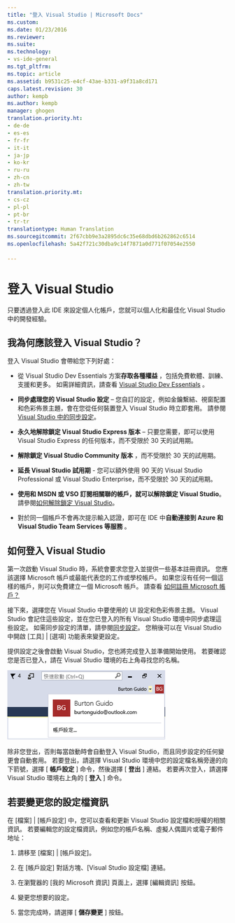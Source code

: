 ```yaml
---
title: "登入 Visual Studio | Microsoft Docs"
ms.custom: 
ms.date: 01/23/2016
ms.reviewer: 
ms.suite: 
ms.technology:
- vs-ide-general
ms.tgt_pltfrm: 
ms.topic: article
ms.assetid: b9531c25-e4cf-43ae-b331-a9f31a8cd171
caps.latest.revision: 30
author: kempb
ms.author: kempb
manager: ghogen
translation.priority.ht:
- de-de
- es-es
- fr-fr
- it-it
- ja-jp
- ko-kr
- ru-ru
- zh-cn
- zh-tw
translation.priority.mt:
- cs-cz
- pl-pl
- pt-br
- tr-tr
translationtype: Human Translation
ms.sourcegitcommit: 2f67cbb9e3a2895dc6c35e68dbd6b262862c6514
ms.openlocfilehash: 5a42f721c30dba9c14f7871a0d771f07054e2550

---
```

# <a name="sign-in-to-visual-studio"></a>登入 Visual Studio
只要透過登入此 IDE 來設定個人化帳戶，您就可以個人化和最佳化 Visual Studio 中的開發經驗。  

## <a name="why-should-i-sign-in-to-visual-studio"></a>我為何應該登入 Visual Studio？  
 登入 Visual Studio 會帶給您下列好處：  

-   從 Visual Studio Dev Essentials 方案**存取各種權益** ，包括免費軟體、訓練、支援和更多。 如需詳細資訊，請查看 [Visual Studio Dev Essentials](http://aka.ms/vsdevhelp) 。  

-   **同步處理您的 Visual Studio 設定** – 您自訂的設定，例如金鑰繫結、視窗配置和色彩佈景主題，會在您從任何裝置登入 Visual Studio 時立即套用。 請參閱 [Visual Studio 中的同步設定](../ide/synchronized-settings-in-visual-studio.md)。  

-   **永久地解除鎖定 Visual Studio Express 版本** – 只要您需要，即可以使用 Visual Studio Express 的任何版本，而不受限於 30 天的試用期。  

-   **解除鎖定 Visual Studio Community 版本** ，而不受限於 30 天的試用期。  

-   **延長 Visual Studio 試用期** - 您可以額外使用 90 天的 Visual Studio Professional 或 Visual Studio Enterprise，而不受限於 30 天的試用期。  

-   **使用和 MSDN 或 VSO 訂閱相關聯的帳戶，就可以解除鎖定 Visual Studio**。 請參閱[如何解除鎖定 Visual Studio](../ide/how-to-unlock-visual-studio.md)。  

-   對於同一個帳戶不會再次提示輸入認證，即可在 IDE 中**自動連接到 Azure 和 Visual Studio Team Services 等服務** 。  

## <a name="how-to-sign-in-to-visual-studio"></a>如何登入 Visual Studio  
 第一次啟動 Visual Studio 時，系統會要求您登入並提供一些基本註冊資訊。 您應該選擇 Microsoft 帳戶或最能代表您的工作或學校帳戶。 如果您沒有任何一個這樣的帳戶，則可以免費建立一個 Microsoft 帳戶。 請查看 [如何註冊 Microsoft 帳戶？](http://windows.microsoft.com/en-us/windows-live/sign-up-create-account-how)  

 接下來，選擇您在 Visual Studio 中要使用的 UI 設定和色彩佈景主題。 Visual Studio 會記住這些設定，並在您已登入的所有 Visual Studio 環境中同步處理這些設定。 如需同步設定的清單，請參閱[同步設定](../ide/synchronized-settings-in-visual-studio.md)。 您稍後可以在 Visual Studio 中開啟 [工具] &#124; [選項] 功能表來變更設定。  

 提供設定之後會啟動 Visual Studio，您也將完成登入並準備開始使用。 若要確認您是否已登入，請在 Visual Studio 環境的右上角尋找您的名稱。  

 ![目前登入的使用者](../ide/media/vs2015_username.png "VS2017_UserName")  

 除非您登出，否則每當啟動時會自動登入 Visual Studio，而且同步設定的任何變更會自動套用。 若要登出，請選擇 Visual Studio 環境中您的設定檔名稱旁邊的向下箭號，選擇 [ **帳戶設定** ] 命令，然後選擇 [ **登出** ] 連結。 若要再次登入，請選擇 Visual Studio 環境右上角的 [ **登入** ] 命令。  

## <a name="to-change-your-profile-information"></a>若要變更您的設定檔資訊  
 在 [檔案] &#124; [帳戶設定] 中，您可以查看和更新 Visual Studio 設定檔和授權的相關資訊。 若要編輯您的設定檔資訊，例如您的帳戶名稱、虛擬人偶圖片或電子郵件地址：  

1.  請移至 [檔案] &#124; [帳戶設定]。  

2.  在 [帳戶設定]  對話方塊、[Visual Studio 設定檔]  連結。  

3.  在瀏覽器的 [我的 Microsoft 資訊]  頁面上，選擇 [編輯資訊]  按鈕。  

4.  變更您想要的設定。  

5.  當您完成時，請選擇 [ **儲存變更** ] 按鈕。



<!--HONumber=Feb17_HO4-->



